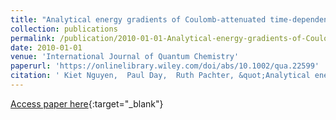 ```yaml
---
title: "Analytical energy gradients of Coulomb-attenuated time-dependent density functional methods for excited states"
collection: publications
permalink: /publication/2010-01-01-Analytical-energy-gradients-of-Coulomb-attenuated-time-dependent-density-functional-methods-for-excited-states
date: 2010-01-01
venue: 'International Journal of Quantum Chemistry'
paperurl: 'https://onlinelibrary.wiley.com/doi/abs/10.1002/qua.22599'
citation: ' Kiet Nguyen,  Paul Day,  Ruth Pachter, &quot;Analytical energy gradients of Coulomb-attenuated time-dependent density functional methods for excited states.&quot; International Journal of Quantum Chemistry, 2010.'
---
```

[Access paper here](https://onlinelibrary.wiley.com/doi/abs/10.1002/qua.22599){:target="_blank"}
